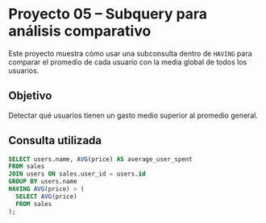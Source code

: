 
 # Proyecto 05 – Subquery para análisis comparativo

Este proyecto muestra cómo usar una subconsulta dentro de `HAVING` para comparar el promedio de cada usuario con la media global de todos los usuarios.

## Objetivo
Detectar qué usuarios tienen un gasto medio superior al promedio general.

## Consulta utilizada

```sql
SELECT users.name, AVG(price) AS average_user_spent
FROM sales
JOIN users ON sales.user_id = users.id
GROUP BY users.name
HAVING AVG(price) > (
  SELECT AVG(price)
  FROM sales
);
